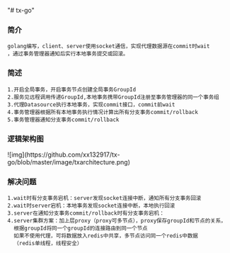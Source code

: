 "# tx-go" 

<h3>简介</h3>

    golang编写，client、server使用socket通信，实现代理数据源在commit时wait
    ，通过事务管理器通知后实行本地事务提交或回滚。
    
<h3>简述</h3>

    1.开启全局事务，开启事务节点创建全局事务GroupId    
    2.服务见远程调用传递GroupId,本地事务携带GroupId注册至事务管理器的同一个事务组  
    3.代理Datasource执行本地事务，实现commit接口，commit前wait   
    4.事务管理器根据所有本地事务执行情况计算出所有分支事务commit/rollback     
    5.事务管理器通知分支事务commit/rollback  

<h3>逻辑架构图</h3>
![img](https://github.com/xx132917/tx-go/blob/master/image/txarchitecture.png)

<h3>解决问题</h3> 
    
    1.wait时有分支事务宕机：server发现socket连接中断，通知所有分支事务回滚
    2.wait时server宕机：本地事务发现socket连接中断，本地执行回滚
    3.server在通知分支事务commit/rollback时有分支事务宕机：
    4.server集群方案：加上层proxy（proxy可多节点），proxy保存groupId和节点的关系，
      根据groupId将同一个groupId的连接路由到同一个节点
      如果不使用代理，可将数据放入redis中共享，多节点访问同一个redis中数据
      （redis单线程，线程安全）
  

